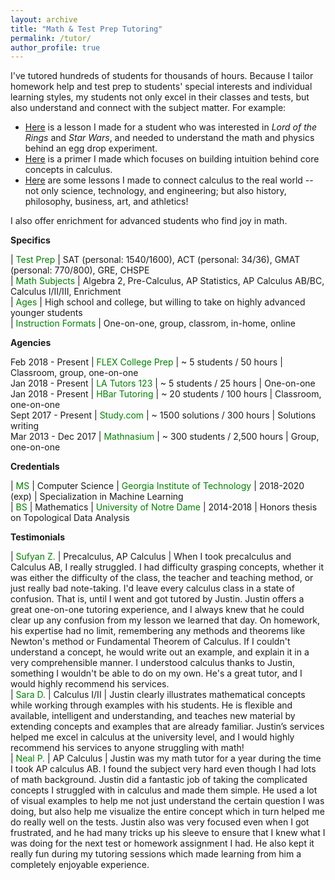 ```yaml
---
layout: archive
title: "Math & Test Prep Tutoring"
permalink: /tutor/
author_profile: true
---
```


I've tutored hundreds of students for thousands of hours. Because I tailor homework help and test prep to students' special interests and individual learning styles, my students not only excel in their classes and tests, but also understand and connect with the subject matter. For example:
<ul><li><font color="blue"><a href="https://jpskycak.github.io/files/jpskycak-ian.pdf">Here</a></font> is a lesson I made for a student who was interested in <i>Lord of the Rings</i> and <i>Star Wars</i>, and needed to understand the math and physics behind an egg drop experiment.</li>  
<li><font color="blue"><a href="https://jpskycak.github.io/files/jpskycak-calc_primer.pdf">Here</a></font> is a primer I made which focuses on building intuition behind core concepts in calculus.</li>  
<li><font color="blue"><a href="https://jpskycak.github.io/files/jpskycak-calc_connections.pdf">Here</a></font> are some lessons I made to connect calculus to the real world -- not only science, technology, and engineering; but also history, philosophy, business, art, and athletics!</li></ul>

I also offer enrichment for advanced students who find joy in math.

<b>Specifics</b>

 | <font color="green">Test Prep</font> | SAT (personal: 1540/1600), ACT (personal: 34/36), GMAT (personal: 770/800), GRE, CHSPE  
 | <font color="green">Math Subjects</font> | Algebra 2, Pre-Calculus, AP Statistics, AP Calculus AB/BC, Calculus I/II/III, Enrichment  
 | <font color="green">Ages</font> | High school and college, but willing to take on highly advanced younger students  
 | <font color="green">Instruction Formats</font> | One-on-one, group, classrom, in-home, online

<b>Agencies</b>

Feb 2018 - Present | <font color="green">FLEX College Prep</font> | ~ 5 students / 50 hours | Classroom, group, one-on-one  
Jan 2018 - Present | <font color="green">LA Tutors 123</font> | ~ 5 students / 25 hours | One-on-one  
Jan 2018 - Present | <font color="green">HBar Tutoring</font> | ~ 20 students / 100 hours | Classroom, one-on-one  
Sept 2017 - Present | <font color="green">Study.com</font> | ~ 1500 solutions / 300 hours | Solutions writing    
Mar 2013 - Dec 2017 | <font color="green">Mathnasium</font> | ~ 300 students / 2,500 hours | Group, one-on-one  

<b>Credentials</b>

 | <font color="green">MS</font> | Computer Science | <font color="green">Georgia Institute of Technology</font> | 2018-2020 (exp) | Specialization in Machine Learning  
 | <font color="green">BS</font> | Mathematics | <font color="green">University of Notre Dame</font> | 2014-2018 | Honors thesis on Topological Data Analysis  

<b>Testimonials</b>

 | <font color="green">Sufyan Z.</font> | Precalculus, AP Calculus | When I took precalculus and Calculus AB, I really struggled. I had difficulty grasping concepts, whether it was either the difficulty of the class, the teacher and teaching method, or just really bad note-taking. I'd leave every calculus class in a state of confusion. That is, until I went and got tutored by Justin. Justin offers a great one-on-one tutoring experience, and I always knew that he could clear up any confusion from my lesson we learned that day. On homework, his expertise had no limit, remembering any methods and theorems like Newton's method or Fundamental Theorem of Calculus. If I couldn't understand a concept, he would write out an example, and explain it in a very comprehensible manner. I understood calculus thanks to Justin, something I wouldn't be able to do on my own. He's a great tutor, and I would highly recommend his services.  
 | <font color="green">Sara D.</font> | Calculus I/II | Justin clearly illustrates mathematical concepts while working through examples with his students. He is flexible and available, intelligent and understanding, and teaches new material by extending concepts and examples that are already familiar. Justin’s services helped me excel in calculus at the university level, and I would highly recommend his services to anyone struggling with math!   
 | <font color="green">Neal P.</font> | AP Calculus | Justin was my math tutor for a year during the time I took AP calculus AB. I found the subject very hard even though I had lots of math background. Justin did a fantastic job of taking the complicated concepts I struggled with in calculus and made them simple. He used a lot of visual examples to help me not just understand the certain question I was doing, but also help me visualize the entire concept which in turn helped me do really well on the tests. Justin also was very focused even when I got frustrated, and he had many tricks up his sleeve to ensure that I knew what I was doing for the next test or homework assignment I had. He also kept it really fun during my tutoring sessions which made learning from him a completely enjoyable experience.  

